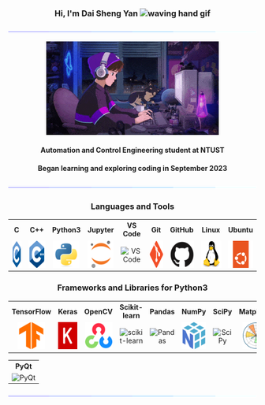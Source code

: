 <h3 align="center">Hi, I'm Dai Sheng Yan <img src="https://user-images.githubusercontent.com/72663882/171687151-bb31c996-c9d2-49c8-b593-734946893b23.gif" alt="waving hand gif" aria-hidden="true" width="30" /></h3>

<p align="center">
 <img alt="line" width="900" height="auto" src="/image/line.gif"/>
</p>

<p align="center">
 <img alt="coding" width="350" height="auto" src="/image/coding.gif"/>
</p>

<h4 align="center">Automation and Control Engineering student at NTUST</h4>
<h4 align="center">Began learning and exploring coding in September 2023</h4>

<p align="center">
 <img alt="line" width="900" height="auto" src="/image/line.gif"/>
</p>

<h3 align="center">Languages and Tools</h3>

<div align="center">
  <table>
    <tr>
      <th>C</th>
      <th>C++</th>
      <th>Python3</th>
      <th>Jupyter</th>
      <th>VS Code</th>
      <th>Git</th>
      <th>GitHub</th>
      <th>Linux</th>
      <th>Ubuntu</th>
    </tr>
    <tr>
      <td align="center">
        <img src="https://github.com/devicons/devicon/raw/master/icons/c/c-original.svg" title="C" alt="C" width="55" height="55"/>
      </td>
      <td align="center">
        <img src="https://raw.githubusercontent.com/devicons/devicon/master/icons/cplusplus/cplusplus-original.svg" title="C++" alt="C++" width="55" height="55"/>
      </td>
      <td align="center">
        <img src="https://github.com/devicons/devicon/raw/master/icons/python/python-original.svg" title="Python" alt="Python" width="55" height="55"/>
      </td>
      <td align="center">
        <img src="https://github.com/devicons/devicon/raw/master/icons/jupyter/jupyter-original.svg" title="Jupyter" alt="Jupyter" width="55" height="55"/>
      </td>
      <td align="center">
        <img src="https://upload.wikimedia.org/wikipedia/commons/9/9a/Visual_Studio_Code_1.35_icon.svg" title="VS Code" alt="VS Code" width="55" height="55"/>
      </td>
      <td align="center">
        <img src="https://github.com/devicons/devicon/raw/master/icons/git/git-original.svg" title="Git" alt="Git" width="55" height="55"/>
      </td>
      <td align="center">
        <img src="https://github.com/devicons/devicon/raw/master/icons/github/github-original.svg" title="GitHub" alt="GitHub" width="55" height="55"/>
      </td>
      <td align="center">
        <img src="https://github.com/devicons/devicon/blob/master/icons/linux/linux-original.svg" title="Linux" alt="Linux" width="55" height="55"/>
      </td>
      <td align="center">
        <img src="https://github.com/devicons/devicon/blob/master/icons/ubuntu/ubuntu-original.svg" title="Ubuntu" alt="Ubuntu" width="55" height="55"/>
      </td>
    </tr>
  </table>
</div>

<h3 align="center">Frameworks and Libraries for Python3</h3>

<div align="center">
  <table>
    <tr>
      <th>TensorFlow</th>
      <th>Keras</th>
      <th>OpenCV</th>
      <th>Scikit-learn</th>
      <th>Pandas</th>
      <th>NumPy</th>
      <th>SciPy</th>
      <th>Matplotlib</th>
      <th>Seaborn</th>
    </tr>
    <tr>
      <td align="center">
        <img src="https://github.com/devicons/devicon/raw/master/icons/tensorflow/tensorflow-original.svg" title="TensorFlow" alt="TensorFlow" width="55" height="55"/>
      </td>
      <td align="center">
        <img src="https://github.com/devicons/devicon/raw/master/icons/keras/keras-original.svg" title="Keras" alt="Keras" width="55" height="55"/>
      </td>
      <td align="center">
        <img src="https://github.com/devicons/devicon/raw/master/icons/opencv/opencv-original.svg" title="OpenCV" alt="OpenCV" width="55" height="55"/>
      </td>
      <td align="center">
        <img src="https://raw.githubusercontent.com/scikit-learn/scikit-learn/main/doc/logos/scikit-learn-logo.png" title="scikit-learn" alt="scikit-learn" width="55" height="55"/>
      </td>
      <td align="center">
        <img src="https://upload.wikimedia.org/wikipedia/commons/2/22/Pandas_mark.svg" title="Pandas" alt="Pandas" width="55" height="55"/>
      </td>
      <td align="center">
        <img src="https://github.com/devicons/devicon/raw/master/icons/numpy/numpy-original.svg" title="NumPy" alt="NumPy" width="55" height="55"/>
      </td>
      <td align="center">
        <img src="https://upload.wikimedia.org/wikipedia/commons/b/b2/SCIPY_2.svg" title="SciPy" alt="SciPy" width="55" height="40"/>
      </td>
      <td align="center">
        <img src="https://github.com/devicons/devicon/raw/master/icons/matplotlib/matplotlib-original.svg" title="Matplotlib" alt="Matplotlib" width="55" height="55"/>
      </td>
      <td align="center">
        <img src="https://seaborn.pydata.org/_images/logo-tall-lightbg.svg" title="Seaborn" alt="Seaborn" width="55" height="55"/>
      </td>
    </tr>
  </table>
</div>

<div align="center">
  <table>
    <tr>
      <th>PyQt</th>
    </tr>
    <tr>
      <td align="center">
        <img src="https://upload.wikimedia.org/wikipedia/commons/e/e6/Python_and_Qt.svg" title="PyQt" alt="PyQt" width="55" height="55"/>
      </td>
    </tr>
  </table>
</div>

<p align="center">
 <img alt="line" width="900" height="auto" src="/image/line.gif"/>
</p>

